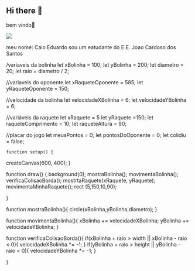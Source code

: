 ## Hi there 👋

bem vindo🖤

![](https://media.tenor.com/uG0AZOy1b24AAAAM/nutria-otter.gif)

meu nome: Caio Eduardo
sou um eatudante do E.E. Joao Cardoso dos Santos

/variaveis da bolinha
let xBolinha = 100;
let yBolinha = 200;
let diametro = 20;
let raio = diametro / 2;

//variaveis do oponente 
 let xRaqueteOponente = 585;
 let yRaqueteOponente = 150;

//velocidade da bolinha
let velocidadeXBolinha = 6;
let velocidadeYBolinha = 6;

 //variáveis da raquete
let xRaquete = 5 
let yRaquete =150;
let raqueteComprimento = 10;
let raqueteAltura = 90;

//placar do jogo 
 let meusPontos = 0;
 let pontosDoOponente = 0;
 let colidiu = false;

    function setup() {
  createCanvas(600, 400);
}

function draw() {
  background(0);
  mostraBolinha();
  movimentaBolinha();
  verificaColisaoBorda();
  mostrtaRaquete(xRaquete, yRaquete);
  movimentaMinhaRaquete();
  rect (5,150,10,90);
  
}


function mostraBolinha(){
  circle(xBolinha,yBolinha,diametro);
}

function movimentaBolinha(){
  xBolinha += velocidadeXBolinha;
  yBolinha += velocidadeYBolinha;
}

function verificaColisaoBorda(){
   if(xBolinha + raio > width || xBolinha - raio < 0){
      velocidadeXBolinha *= -1;
  }
  if(yBolinha + raio > height || yBolinha - raio < 0){
      velocidadeYBolinha *= -1;
  }

}
